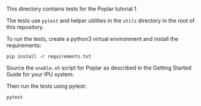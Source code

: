 This directory contains tests for the Poplar tutorial 1

The tests use `pytest` and helper utilities in the `utils` directory
in the root of this repository.

To run the tests, create a python3 virtual environment and install the
requirements:

    pip install -r requirements.txt

Source the `enable.sh` script for Poplar as described in the
Getting Started Guide for your IPU system.

Then run the tests using pytest:

    pytest
